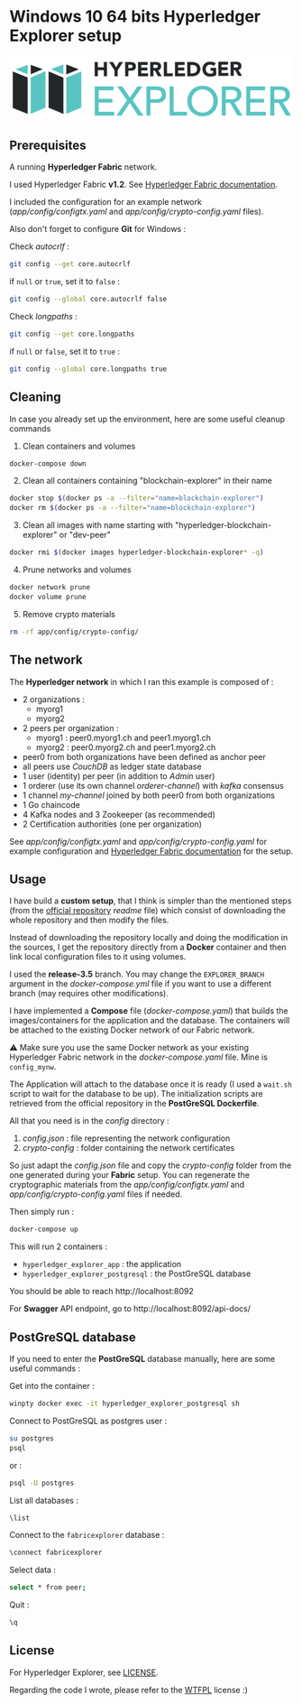 # Windows 10 64 bits Hyperledger Explorer setup

![Hyperledger Explorer logo](hyperledger-explorer-logo.png?raw=true "Hyperledger Explorer")

## Prerequisites

A running **Hyperledger Fabric** network.

I used Hyperledger Fabric **v1.2**.
See [Hyperledger Fabric documentation](https://hyperledger-fabric.readthedocs.io/en/release-1.2/).

I included the configuration for an example network (_app/config/configtx.yaml_ and _app/config/crypto-config.yaml_ files).

Also don't forget to configure **Git** for Windows :

Check _autocrlf_ :

```bash
git config --get core.autocrlf
```

if `null` or `true`, set it to `false` :

```bash
git config --global core.autocrlf false
```

Check _longpaths_ :

```bash
git config --get core.longpaths
```

if `null` or `false`, set it to `true` :

```bash
git config --global core.longpaths true
```

## Cleaning

In case you already set up the environment, here are some useful cleanup commands

1. Clean containers and volumes

```bash
docker-compose down
```

2. Clean all containers containing "blockchain-explorer" in their name

```bash
docker stop $(docker ps -a --filter="name=blockchain-explorer")
docker rm $(docker ps -a --filter="name=blockchain-explorer")
```

3. Clean all images with name starting with "hyperledger-blockchain-explorer" or "dev-peer"

```bash
docker rmi $(docker images hyperledger-blockchain-explorer* -q)
```

4. Prune networks and volumes

```bash
docker network prune
docker volume prune
```

5. Remove crypto materials

```bash
rm -rf app/config/crypto-config/
```

## The network

The **Hyperledger network** in which I ran this example is composed of :
- 2 organizations :
  * myorg1
  * myorg2
- 2 peers per organization :
  * myorg1 : peer0.myorg1.ch and peer1.myorg1.ch
  * myorg2 : peer0.myorg2.ch and peer1.myorg2.ch
- peer0 from both organizations have been defined as anchor peer
- all peers use _CouchDB_ as ledger state database
- 1 user (identity) per peer (in addition to _Admin_ user)
- 1 orderer (use its own channel _orderer-channel_) with _kafka_ consensus
- 1 channel _my-channel_ joined by both peer0 from both organizations
- 1 Go chaincode
- 4 Kafka nodes and 3 Zookeeper (as recommended)
- 2 Certification authorities (one per organization)

See _app/config/configtx.yaml_ and _app/config/crypto-config.yaml_ for example configuration and [Hyperledger Fabric documentation](https://hyperledger-fabric.readthedocs.io/en/release-1.2/) for the setup.

## Usage

I have build a **custom setup**, that I think is simpler than the mentioned steps (from the [official repository](https://github.com/hyperledger/blockchain-explorer) _readme_ file) which consist of downloading the whole repository and then modify the files.

Instead of downloading the repository locally and doing the modification in the sources,
I get the repository directly from a **Docker** container and then link local configuration files to it using volumes.

I used the **release-3.5** branch.
You may change the `EXPLORER_BRANCH` argument in the _docker-compose.yml_ file if you want to use a different branch (may requires other modifications).

I have implemented a **Compose** file (_docker-compose.yaml_) that builds the images/containers for the application and the database.
The containers will be attached to the existing Docker network of our Fabric network.

:warning: Make sure you use the same Docker network as your existing Hyperledger Fabric network in the _docker-compose.yaml_ file. Mine is `config_mynw`.

The Application will attach to the database once it is ready (I used a `wait.sh` script to wait for the database to be up).
The initialization scripts are retrieved from the official repository in the **PostGreSQL Dockerfile**.

All that you need is in the _config_ directory :
1. _config.json_ : file representing the network configuration
2. _crypto-config_ : folder containing the network certificates

So just adapt the _config.json_ file and copy the _crypto-config_ folder from the one generated during your **Fabric** setup.
You can regenerate the cryptographic materials from the _app/config/configtx.yaml_ and _app/config/crypto-config.yaml_ files if needed.

Then simply run :

```bash
docker-compose up
```

This will run 2 containers :
- `hyperledger_explorer_app` : the application
- `hyperledger_explorer_postgresql` : the PostGreSQL database

You should be able to reach http://localhost:8092

For **Swagger** API endpoint, go to http://localhost:8092/api-docs/

## PostGreSQL database

If you need to enter the **PostGreSQL** database manually, here are some useful commands :

Get into the container :

```bash
winpty docker exec -it hyperledger_explorer_postgresql sh
```

Connect to PostGreSQL as postgres user :

```bash
su postgres
psql
```

or :

```bash
psql -U postgres
```

List all databases :

```bash
\list
```

Connect to the `fabricexplorer` database :

```bash
\connect fabricexplorer
```

Select data :

```bash
select * from peer;
```

Quit :

```bash
\q
```

## License

For Hyperledger Explorer, see [LICENSE](https://github.com/hyperledger/blockchain-explorer/blob/master/LICENSE).

Regarding the code I wrote, please refer to the [WTFPL](http://www.wtfpl.net/) license :)